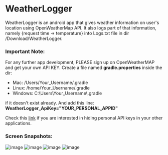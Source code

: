 # WeatherLogger

WeatherLogger is an android app that gives weather information on user's location using OpenWeatherMap API.
It also logs part of that information, namely {request time -> temperature} into Logs.txt file in dir /Download/WeatherLogger.

### Important Note:
For any further app development, PLEASE sign up on OpenWeatherMAP and get your own API KEY.
Create a file named **gradle.properties** inside the dir:
- Mac: /Users/Your_Username/.gradle
- Linux: /home/Your_Username/.gradle
- Windows: C:\Users\Your_Username\\.gradle
  
if it doesn't exist already. And add this line: **WeatherLogger_ApiKey="YOUR_PERSONAL_APPID"**

Check this [link](https://medium.com/code-better/hiding-api-keys-from-your-android-repository-b23f5598b906) if you are interested in hiding personal API keys in your other applications.


### Screen Snapshots:
![image](https://user-images.githubusercontent.com/46165790/53914895-21de9800-4078-11e9-986c-75da817ea427.png)
![image](https://user-images.githubusercontent.com/46165790/53915013-6ff39b80-4078-11e9-9580-6b17d1b64779.png)
![image](https://user-images.githubusercontent.com/46165790/53915084-a7fade80-4078-11e9-8f75-f7cb38773364.png)
![image](https://user-images.githubusercontent.com/46165790/53915139-cf51ab80-4078-11e9-97a3-822a4b4127f0.png)

